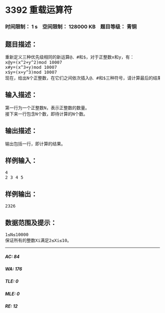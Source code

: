 # 3392 重载运算符   
### 时间限制： 1 s&nbsp;&nbsp;&nbsp;&nbsp;空间限制： 128000 KB&nbsp;&nbsp;&nbsp;&nbsp;题目等级： 青铜  
## 题目描述：  

<pre>
重新定义三种优先级相同的新运算@、#和$，对于正整数x和y，有：
x@y=(x^2+y^2)mod 10007
x#y=(x^3+y)mod 10007
x$y=(x+y^3)mod 10007
现在，给出N个正整数，在它们之间依次插入@、#和$三种符号，请计算最后的结果。
</pre>
  
  
## 输入描述：  

<pre>
第一行为一个正整数N，表示正整数的数量。
接下来一行包含N个数，即待计算的N个数。
</pre>
  
  
## 输出描述：  

<pre>
输出包括一行，即计算的结果。
</pre>
  
  
## 样例输入：  

<pre>
4
2 3 4 5
</pre>
  
  
## 样例输出：  

<pre>
2326
</pre>
  
  
## 数据范围及提示：  

<pre>
1≤N≤10000
保证所有的整数Xi满足2≤Xi≤10。
</pre>
  
  
***  

##### AC: 84  
##### WA: 176  
##### TLE: 0  
##### MLE: 0  
##### RE: 12  
